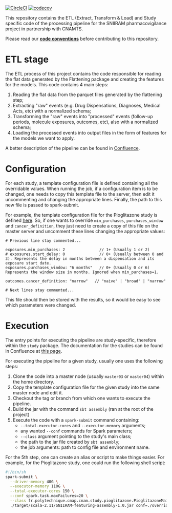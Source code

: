 [![CircleCI](https://circleci.com/gh/X-DataInitiative/SNIIRAM-featuring.svg?style=shield&circle-token=6dd3a84c5ec9b9d3acac9e1ed156077eeadf9780)](https://circleci.com/gh/X-DataInitiative/SNIIRAM-featuring)
[![codecov](https://codecov.io/gh/X-DataInitiative/SNIIRAM-featuring/branch/master/graph/badge.svg?token=4a0h501t8P)](https://codecov.io/gh/X-DataInitiative/SNIIRAM-featuring)

This repository contains the ETL (Extract, Transform & Load) and Study specific code of the processing pipeline for the SNIIRAM pharmacovigilance project in partnership with CNAMTS.

Please read our **[code conventions](https://datainitiative.atlassian.net/wiki/display/CFC/Development#)** before contributing to this repository.

# ETL stage

The ETL process of this project contains the code responsible for reading the flat data generated by the Flattening package and creating the features for the models. This code contains 4 main steps:
                                
1) Reading the flat data from the parquet files generated by the flattening step;
2) Extracting "raw" events (e.g. Drug Dispensations, Diagnoses, Medical Acts, etc) with a normalized schema;
3) Transforming the "raw" events into "processed" events (follow-up periods, molecule exposures, outcomes, etc), also with a normalized schema;
4) Loading the processed events into output files in the form of features for the models we want to apply. 

A better description of the pipeline can be found in [Confluence](https://datainitiative.atlassian.net/wiki/spaces/CFC/pages/204963841/ETL).

# Configuration

For each study, a template configuration file is defined containing all the overridable values. When
running the job, if a configuration item is to be changed, one needs to copy this template file to 
the server, then edit it uncommenting and changing the appropriate lines. Finally, the path to this 
new file is passed to spark-submit.

For example, the template configuration file for the Pioglitazone study is defined 
[here](src/main/resources/config/pioglitazone/template.conf). So, if one wants to override 
`min_purchases`, `purchases_window` and `cancer_definition`, they just need to create a copy of this file on the master 
 server and uncomment these lines changing the appropriate values:

```hocon
# Previous line stay commented...

exposures.min_purchases: 2               // 1+ (Usually 1 or 2)
# exposures.start_delay: 0               // 0+ (Usually between 0 and 3). Represents the delay in months between a dispensation and its exposure start date.
exposures.purchases_window: "6 months"   // 0+ (Usually 0 or 6) Represents the window size in months. Ignored when min_purchases=1.

outcomes.cancer_definition: "narrow"   // "naive" | "broad" | "narrow"

# Next lines stay commented...
```

This file should then be stored with the results, so it would be easy to see which parameters were
changed.

# Execution

The entry points for executing the pipeline are study-specific, therefore within the `study` package.
The documentation for the studies can be found in Confluence at [this page](https://datainitiative.atlassian.net/wiki/spaces/CFC/pages/216137729/Studies). 

For executing the pipeline for a given study, usually one uses the following steps:

1. Clone the code into a master node (usually `master03` or `master04`) within the home directory.
2. Copy the template configuration file for the given study into the same master node and edit it.
3. Checkout the tag or branch from which one wants to execute the pipeline.
4. Build the jar with the command `sbt assembly` (ran at the root of the project)
5. Execute the code with a `spark-submit` command containing:
    - `--total-executor-cores` and `--executor-memory` arguments;
    - any wanted `--conf` commands for Spark parameters;
    - `--class` argument pointing to the study's main class;
    - the path to the jar file created by `sbt assembly`;
    - the job arguments: path to config file and environment name.

For the 5th step, one can create an alias or script to make things easier. For example, for the 
Pioglitazone study, one could run the following shell script:

```bash
#!/bin/sh
spark-submit \
  --driver-memory 40G \
  --executor-memory 110G \
  --total-executor-cores 150 \
  --conf spark.task.maxFailures=20 \
  --class fr.polytechnique.cmap.cnam.study.pioglitazone.PioglitazoneMain \
  ./target/scala-2.11/SNIIRAM-featuring-assembly-1.0.jar conf=./overrides.conf env=cnam
```
